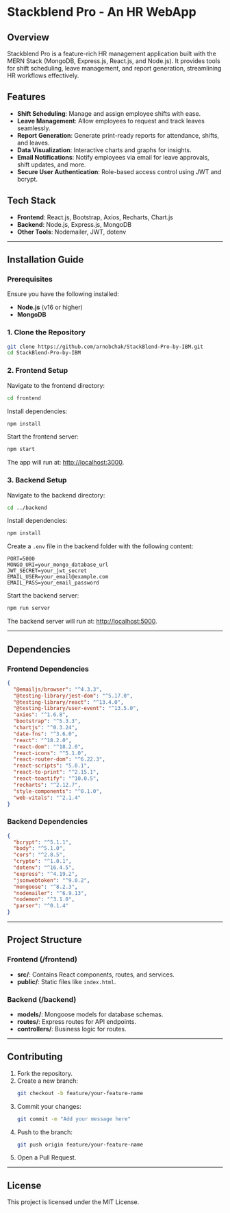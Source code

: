# Stackblend Pro - An HR WebApp

## Overview
Stackblend Pro is a feature-rich HR management application built with the MERN Stack (MongoDB, Express.js, React.js, and Node.js). It provides tools for shift scheduling, leave management, and report generation, streamlining HR workflows effectively.

## Features
- **Shift Scheduling**: Manage and assign employee shifts with ease.
- **Leave Management**: Allow employees to request and track leaves seamlessly.
- **Report Generation**: Generate print-ready reports for attendance, shifts, and leaves.
- **Data Visualization**: Interactive charts and graphs for insights.
- **Email Notifications**: Notify employees via email for leave approvals, shift updates, and more.
- **Secure User Authentication**: Role-based access control using JWT and bcrypt.

## Tech Stack
- **Frontend**: React.js, Bootstrap, Axios, Recharts, Chart.js
- **Backend**: Node.js, Express.js, MongoDB
- **Other Tools**: Nodemailer, JWT, dotenv

---

## Installation Guide

### Prerequisites
Ensure you have the following installed:
- **Node.js** (v16 or higher)
- **MongoDB**

### 1. Clone the Repository
```bash
git clone https://github.com/arnobchak/StackBlend-Pro-by-IBM.git
cd StackBlend-Pro-by-IBM
```

### 2. Frontend Setup
Navigate to the frontend directory:
```bash
cd frontend
```
Install dependencies:
```bash
npm install
```
Start the frontend server:
```bash
npm start
```
The app will run at: [http://localhost:3000](http://localhost:3000).

### 3. Backend Setup
Navigate to the backend directory:
```bash
cd ../backend
```
Install dependencies:
```bash
npm install
```
Create a `.env` file in the backend folder with the following content:
```env
PORT=5000
MONGO_URI=your_mongo_database_url
JWT_SECRET=your_jwt_secret
EMAIL_USER=your_email@example.com
EMAIL_PASS=your_email_password
```
Start the backend server:
```bash
npm run server
```
The backend server will run at: [http://localhost:5000](http://localhost:5000).

---

## Dependencies

### Frontend Dependencies
```json
{
  "@emailjs/browser": "^4.3.3",
  "@testing-library/jest-dom": "^5.17.0",
  "@testing-library/react": "^13.4.0",
  "@testing-library/user-event": "^13.5.0",
  "axios": "^1.6.8",
  "bootstrap": "^5.3.3",
  "chartjs": "^0.3.24",
  "date-fns": "^3.6.0",
  "react": "^18.2.0",
  "react-dom": "^18.2.0",
  "react-icons": "^5.1.0",
  "react-router-dom": "^6.22.3",
  "react-scripts": "5.0.1",
  "react-to-print": "^2.15.1",
  "react-toastify": "^10.0.5",
  "recharts": "^2.12.7",
  "style-components": "^0.1.0",
  "web-vitals": "^2.1.4"
}
```

### Backend Dependencies
```json
{
  "bcrypt": "^5.1.1",
  "body": "^5.1.0",
  "cors": "^2.8.5",
  "crypto": "^1.0.1",
  "dotenv": "^16.4.5",
  "express": "^4.19.2",
  "jsonwebtoken": "^9.0.2",
  "mongoose": "^8.2.3",
  "nodemailer": "^6.9.13",
  "nodemon": "^3.1.0",
  "parser": "^0.1.4"
}
```

---

## Project Structure

### Frontend (/frontend)
- **src/**: Contains React components, routes, and services.
- **public/**: Static files like `index.html`.

### Backend (/backend)
- **models/**: Mongoose models for database schemas.
- **routes/**: Express routes for API endpoints.
- **controllers/**: Business logic for routes.

---

## Contributing
1. Fork the repository.
2. Create a new branch:
   ```bash
   git checkout -b feature/your-feature-name
   ```
3. Commit your changes:
   ```bash
   git commit -m "Add your message here"
   ```
4. Push to the branch:
   ```bash
   git push origin feature/your-feature-name
   ```
5. Open a Pull Request.

---

## License
This project is licensed under the MIT License.

